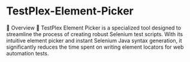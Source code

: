 # TestPlex-Element-Picker
🌟 Overview 🌟
TestPlex Element Picker is a specialized tool designed to streamline the process of creating robust Selenium test scripts. With its intuitive element picker and instant Selenium Java syntax generation, it significantly reduces the time spent on writing element locators for web automation tests.
